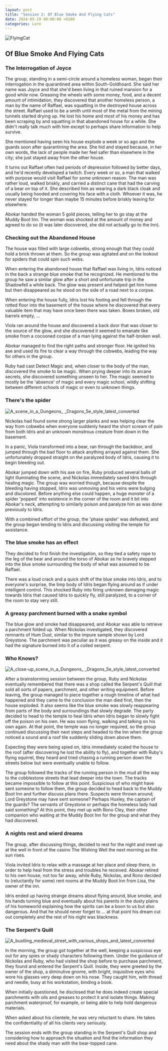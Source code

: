 ```yaml
---
layout: post
title: "Session 2: Of Blue Smoke And Flying Cats"
date: 2024-05-19 00:00:00 +0100
categories: Lore
---
```



![FlyingCat](https://github.com/JanStaelens/JanStaelens.github.io/assets/40687012/cd6493bb-f96f-455c-b0d7-d803faa5cc15)

## Of Blue Smoke And Flying Cats

### The Interrogation of Joyce

The group, standing in a semi-circle around a homeless woman, began their interrogation in the quarantined area within South-Goldhoard. She said her name was Joyce and that she'd been living in that ruined mansion for a good while now. Greasing the wheels with some money, food, and a decent amount of intimidation, they discovered that another homeless person, a man by the name of Raffael, was squatting in the destroyed house across the street. Raffael used to be a smith until most of the metal from the mining tunnels started drying up. He lost his home and most of his money and has been scraping by and squatting in that abandoned house for a while. She didn't really talk much with him except to perhaps share information to help survive.

She mentioned having seen his house explode a week or so ago and the guards soon after quarantining the area. She hid and stayed because, in her own words, the lack of people made her feel safer than elsewhere in the city; she just stayed away from the other house.

It turns out Raffael often had periods of depression followed by better days, and he'd recently developed a twitch. Every week or so, a man that walked with purpose would visit Raffael for some unknown reason. The man was rather loud, walked briskly, and carried a distinct cane that had the carving of a bear on top of it. She described him as wearing a dark black cloak and usually being hooded and covering his face with a cloth. Whoever it was, he never stayed for longer than maybe 15 minutes before briskly leaving for elsewhere.

Abokar handed the woman 5 gold pieces, telling her to go stay at the Muddy Boot Inn. The woman was shocked at the amount of money and agreed to do so (it was later discovered, she did not actually go to the Inn).

### Checking out the Abandoned House

The house was filled with large cobwebs, strong enough that they could hold a brick thrown at them. So the group was agitated and on the lookout for spiders that could spin such webs.

When entering the abandoned house that Raffael was living in, Idris noticed in the back a strange blue smoke that he recognized. He mentioned to the group he saw a similar glow after a short and unfortunate trip in the Shadowfell a while back. The glow was present and helped get him home but then disappeared as he stood on the side of a road next to a corpse.

When entering the house fully, Idris lost his footing and fell through the rotted floor into the basement of the house where he discovered that every valuable item that may have once been there was taken. Boxes broken, old barrels empty, ...

Viola ran around the house and discovered a back door that was closer to the source of the glow, and she discovered it seemed to emanate like smoke from a cocooned corpse of a man lying against the half-broken wall.

Abokar managed to find the right paths and stronger floor. He ignited his axe and used its fire to clear a way through the cobwebs, leading the way for others in the group.

Ruby had cast Detect Magic and, when closer to the body of the man, discovered the smoke to be magic. When prying deeper into its arcane secrets, she discovered something unseen to her. The magic seemed to mostly be the 'absence' of magic and every magic school, wildly shifting between different schools of magic or even to unknown things.

### There's the spider

![A_scene_in_a_Dungeons_ _Dragons_5e_style_latest_converted](https://github.com/JanStaelens/JanStaelens.github.io/assets/40687012/c0bdbc3f-37ee-4181-86b1-1469fb1b2a6e)

Nickolas had found some strong larger planks and was helping clear the way from cobwebs when everyone suddenly heard the short scream of pain from both Idris and an unknown monstrous creature from down in the basement.

In a panic, Viola transformed into a bear, ran through the backdoor, and jumped through the bad floor to attack anything arrayed against them. She unfortunately dropped straight on the paralyzed body of Idris, causing it to begin bleeding out.

Abokar jumped down with his axe on fire, Ruby produced several balls of light illuminating the scene, and Nickolas immediately saved Idris through healing magic. The group was worried though, because despite the bleeding having stopped, Idris was unmoving and his veins were bulging and discolored. Before anything else could happen, a huge monster of a spider 'popped' into existence in the corner of the room and it bit into Abokar's neck, attempting to similarly poison and paralyze him as was done previously to Idris.

With a combined effort of the group, the 'phase spider' was defeated, and the group began tending to Idris and discussing visiting the temple for assistance.

### The blue smoke has an effect
They decided to first finish the investigation, so they tied a safety rope to the leg of the bear and around the torso of Abokar as he bravely stepped into the blue smoke surrounding the body of what was assumed to be Raffael.

There was a loud crack and a quick shift of the blue smoke into Idris, and to everyone's surprise, the limp body of Idris began flying around as if under intelligent control. This shocked Ruby into firing unknown damaging magic towards Idris that caused Idris to quickly fly, still paralyzed, to a corner of the room to stay very still.

### A greasy parchment burned with a snake symbol
The blue glow and smoke had disappeared, and Abokar was able to retrieve a parchment folded up. When Nickolas investigated, they discovered remnants of Hum Dust, similar to the impure sample shown by Lord Greystone. The parchment was peculiar as it was greasy on the inside and it had the signature burned into it of a coiled serpent.

### Who Knows?

![A_close-up_scene_in_a_Dungeons_ _Dragons_5e_style_latest_converted](https://github.com/JanStaelens/JanStaelens.github.io/assets/40687012/e04f1afe-932d-4d41-931b-45e0ae01ac74)

After a brainstorming session between the group, Ruby and Nickolas eventually remembered that there was a shop called the Serpent's Quill that sold all sorts of papers, parchment, and other writing equipment. Before leaving, the group managed to piece together a rough timeline of what had happened and they came to the conclusion the man died first, then the house exploded. It also seems like the blue smoke was slowly reappearing from parts of the body and surroundings that slowly degrade. The party decided to head to the temple to heal Idris when Idris began to slowly fight off the poison on his own. He was soon flying, walking and talking on his own again. At that point, the temple was no longer required, so the group continued discussing their next steps and headed to the Inn when the group noticed a sound and a roof tile suddenly sliding down above them.

Expecting they were being spied on, Idris immediately scaled the house to the roof (after discovering he lost the ability to fly), and together with Ruby's flying squirrel, they heard and tried chasing a running person down the streets below but were eventually unable to follow.

The group followed the tracks of the running person in the mud all the way to the cobblestone streets that lead deeper into the town. The tracks became impossible to follow at this point. Suspicious of who might have sent someone to follow them, the group decided to head back to the Muddy Boot Inn and further discuss plans there. Suspects were thrown around; Lord Greystone may have sent someone? Perhaps Huxley, the captain of the guards? The servants of Greystone or perhaps the homeless lady had said something? At this point, they met up with Rono Cley, their other companion who waiting at the Muddy Boot Inn for the group and what they had discovered.

### A nights rest and wierd dreams
The group, after discussing things, decided to rest for the night and meet up at the well in front of the casino The Wishing Well the next morning as the sun rises.

Viola invited Idris to relax with a massage at her place and sleep there, in order to help heal from the stress and troubles he received. Abokar retired to his own house, not too far away, while Ruby, Nickolas, and Rono decided to (reluctantly for some) rent rooms at the Muddy Boot Inn from Lisa, the owner of the inn.

Idris ended up having strange dreams about flying around, blue smoke, and his hands turning blue and eventually about his parents in the dusty plains of his homeworld explaining how the spirits can be a boon to us but also dangerous. And that he should never forget to ... at that point his dream cut out completely and the rest of his night was blackness.

### The Serpent's Quill

![A_bustling_medieval_street_with_various_shops_and_latest_converted](https://github.com/JanStaelens/JanStaelens.github.io/assets/40687012/93d4ca3d-0597-416f-9c7f-1c241f0ef7bb)

In the morning, the group got together at the well, keeping a suspicious eye out for any spies or shady characters following them. Under the guidance of Nickolas and Ruby, who had visited the shop before to purchase parchment, they found and entered the Serpent's Quill. Inside, they were greeted by the owner of the shop, a diminutive gnome, with bright, inquisitive eyes who wore his glasses very deep down on his nose. They caught him, with thread and needle, busy at his workstation, binding a book.

When initially questioned, he disclosed that he does indeed create special parchments with oils and greases to protect it and isolate things. Making parchment waterproof, for example, or being able to help hold dangerous materials.

When asked about his clientele, he was very reluctant to share. He takes the confidentiality of all his clients very seriously.

The session ends with the group standing in the Serpent's Quill shop and considering how to approach the situation and find the information they need about the shady man with the bear-topped cane.
